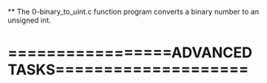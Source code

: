 ** The 0-binary_to_uint.c function program converts a binary number to an unsigned int.



=================ADVANCED TASKS====================
===================================================


